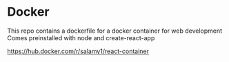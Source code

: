 # Docker 

This repo contains a dockerfile for a docker container for web development
Comes preinstalled with node and create-react-app

https://hub.docker.com/r/salamy1/react-container
